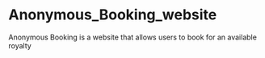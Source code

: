 # Anonymous_Booking_website
Anonymous Booking is a website that allows users to book for an available royalty
